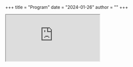 +++
title = "Program"
date = "2024-01-26"
author = ""
+++

<iframe src="https://docs.google.com/spreadsheets/d/e/2PACX-1vQK3oK8rFJmGhhwV3R5akp8xN5W-PLRZOWFkxK4Vf1UppVp1aMy-7uV7nL6YPrgluPm99lO1sMilr4u/pubhtml?gid=0&amp;single=true&amp;widget=true&amp;headers=false"></iframe>
